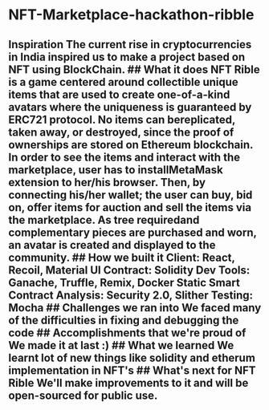 # NFT-Marketplace-hackathon-ribble
## Inspiration  The current rise in cryptocurrencies in India inspired us to make a project based on NFT using BlockChain.  ## What it does NFT Rible is a game centered around collectible unique items that are used to create one-of-a-kind avatars where the uniqueness is guaranteed by ERC721 protocol. No items can bereplicated, taken away, or destroyed, since the proof of ownerships are stored on Ethereum blockchain. In order to see the items and interact with the marketplace, user has to installMetaMask extension to her/his browser. Then, by connecting his/her wallet; the user can buy, bid on, offer items for auction and sell the items via the marketplace. As tree requiredand complementary pieces are purchased and worn, an avatar is created and displayed to the community.  ## How we built it  Client: React, Recoil, Material UI  Contract: Solidity  Dev Tools: Ganache, Truffle, Remix, Docker  Static Smart Contract Analysis: Security 2.0, Slither  Testing: Mocha  ## Challenges we ran into  We faced many of the difficulties in fixing and debugging the code  ## Accomplishments that we're proud of  We made it at last :)  ## What we learned  We learnt lot of new things like solidity and etherum implementation in NFT's  ## What's next for NFT Rible  We'll make improvements to it and will be open-sourced for public use.
